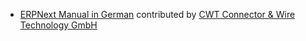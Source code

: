 - [ERPNext Manual in German](http://erpnext.org/docs/user/manual/de/) contributed by [CWT Connector & Wire Technology GmbH](http://www.cwt-assembly.com/)
